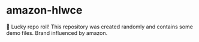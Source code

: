﻿# amazon-hlwce

🎲 Lucky repo roll!
This repository was created randomly and contains some demo files.
Brand influenced by amazon.

